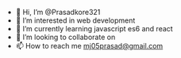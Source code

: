 - 👋 Hi, I’m @Prasadkore321
- 👀 I’m interested in web development
- 🌱 I’m currently learning javascript es6 and react
- 💞️ I’m looking to collaborate on 
- 📫 How to reach me mj05prasad@gmail.com 

<!---
Prasadkore321/Prasadkore321 is a ✨ special ✨ repository because its `README.md` (this file) appears on your GitHub profile.
You can click the Preview link to take a look at your changes.
--->
